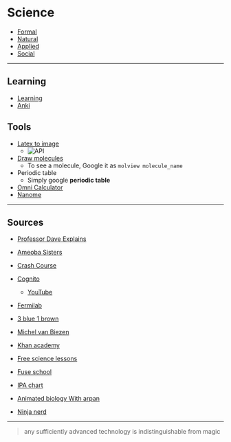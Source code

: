 # Science

- [Formal](formal/index)
- [Natural](natural/index)
- [Applied](applied/index)
- [Social](social/index)

***

## Learning
- [Learning](/learning)
- [Anki](anki)

## Tools

- [Latex to image](https://editor.codecogs.com/)
    - ![API](https://latex.codecogs.com/svg.image?a+b=c)
- [Draw molecules](https://molview.org)
    - To see a molecule, Google it as `molview molecule_name`
- Periodic table
    - Simply google **periodic table**
- [Omni Calculator](https://www.omnicalculator.com/)
- [Nanome](https://nanome.ai/)

---

## Sources

- [Professor Dave Explains](https://www.youtube.com/c/ProfessorDaveExplains)
- [Ameoba Sisters](https://www.youtube.com/c/AmoebaSisters)
- [Crash Course](https://www.youtube.com/c/crashcourse)
- [Cognito](https://cognitoedu.org/dashboard)
   - [YouTube](https://youtube.com/c/Cognitoedu)
- [Fermilab](https://www.youtube.com/c/fermilab)

- [3 blue 1 brown](https://www.youtube.com/c/3blue1brown)
- [Michel van Biezen](https://www.youtube.com/c/MichelvanBiezen)
- [Khan academy](https://www.youtube.com/c/khanacademy/)
- [Free science lessons](https://www.youtube.com/c/Freesciencelessons)
- [Fuse school](https://www.youtube.com/c/fuseschool)
- [IPA chart](https://www.ipachart.com/)
- [Animated biology With arpan](https://www.youtube.com/channel/UClpeLlEHyJOcPQPxXUwwomA/videos)
- [Ninja nerd](https://www.youtube.com/c/NinjaNerdScience/playlists)

---

> any sufficiently advanced technology is indistinguishable from magic
